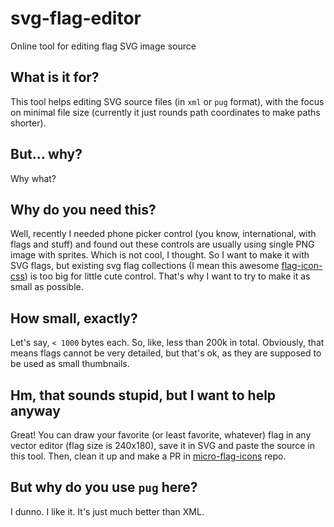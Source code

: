 # svg-flag-editor

Online tool for editing flag SVG image source

## What is it for?

This tool helps editing SVG source files (in `xml` or `pug` format), with the focus on minimal file size (currently it just rounds path coordinates to make paths shorter).

## But... why?

Why what?

## Why do you need this?

Well, recently I needed phone picker control (you know, international, with flags and stuff) and found out these controls are usually using single PNG image with sprites. Which is not cool, I thought. So I want to make it with SVG flags, but existing svg flag collections (I mean this awesome [flag-icon-css](https://github.com/lipis/flag-icon-css)) is too big for little cute control. That's why I want to try to make it as small as possible.

## How small, exactly?

Let's say, `< 1000` bytes each. So, like, less than 200k in total.
Obviously, that means flags cannot be very detailed, but that's ok, as they are supposed to be used as small thumbnails.

## Hm, that sounds stupid, but I want to help anyway

Great! You can draw your favorite (or least favorite, whatever) flag in any vector editor (flag size is 240x180), save it in SVG and paste the source in this tool. Then, clean it up and make a PR in [micro-flag-icons](https://github.com/alexkuz/micro-flag-icons) repo.

## But why do you use `pug` here?

I dunno. I like it. It's just much better than XML.
